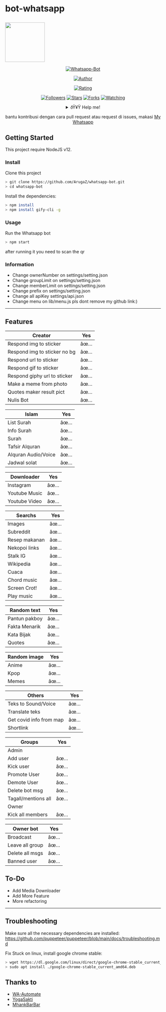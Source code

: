 # bot-whatsapp<p align="center">
<img src="https://avatars2.githubusercontent.com/u/53950128?s=460&u=09f530e3326f710c4e0f9106f094eeea5429f86d&v=4" width="128" height="128"/>
</p>
<p align="center">
<a href="#"><img title="Whatsapp-Bot" src="https://img.shields.io/badge/Whatsapp Bot-green?colorA=%23ff0000&colorB=%23017e40&style=for-the-badge"></a>
</p>
<p align="center">
<a href="https://github.com/ArugaZ"><img title="Author" src="https://img.shields.io/badge/AUTHOR-B2KSansBOT-orange.svg?style=for-the-badge&logo=github"></a>
</p>
<p align="center">
<a href="https://www.codefactor.io/repository/github/arugaz/whatsapp-bot/overview/master"><img title="Rating" src="https://www.codefactor.io/repository/github/arugaz/whatsapp-bot/badge/master"></a>
</p>
<p align="center">
<a href="https://github.com/arugaz/followers"><img title="Followers" src="https://img.shields.io/github/followers/arugaz?color=blue&style=flat-square"></a>
<a href="https://github.com/arugaz/whatsapp-bot/stargazers/"><img title="Stars" src="https://img.shields.io/github/stars/arugaz/whatsapp-bot?color=red&style=flat-square"></a>
<a href="https://github.com/arugaz/whatsapp-bot/network/members"><img title="Forks" src="https://img.shields.io/github/forks/arugaz/whatsapp-bot?color=red&style=flat-square"></a>
<a href="https://github.com/arugaz/whatsapp-bot/watchers"><img title="Watching" src="https://img.shields.io/github/watchers/arugaz/whatsapp-bot?label=Watchers&color=blue&style=flat-square"></a>
</p>
<div align="center">
<details>
 <summary>ðŸ¥Ÿ Help me!</summary>
 
 [Trakteer](https://trakteer.id/arugabot)
 
</details>

bantu kontribusi dengan cara pull request atau request di issues, makasi
[My Whatsapp](https://wa.me/6289648158528?text=Ferdiansyah?)
</div>

## Getting Started

This project require NodeJS v12.

### Install
Clone this project

```bash
> git clone https://github.com/ArugaZ/whatsapp-bot.git
> cd whatsapp-bot
```

Install the dependencies:

```bash
> npm install 
> npm install gify-cli -g
```

### Usage
Run the Whatsapp bot

```bash
> npm start
```

after running it you need to scan the qr

### Information
- Change ownerNumber on settings/setting.json
- Change groupLimit on settings/setting.json
- Change memberLimit on settings/setting.json
- Change prefix on settings/setting.json
- Change all apiKey settings/api.json
- Change menu on lib/menu.js
pls dont remove my github link:)

---

## Features


| Creator |Yes|
| ------------- | ------------- |
| Respond img to sticker|âœ…|
| Respond img to sticker no bg|âœ…|
| Respond url to sticker|âœ…|
| Respond gif to sticker|âœ…|
| Respond giphy url to sticker|âœ…|
| Make a meme from photo|âœ…|
| Quotes maker result pict|âœ…|
| Nulis Bot|âœ…|

| Islam |Yes|
| ------------- | ------------- |
| List Surah|âœ…|
| Info Surah|âœ…|
| Surah|âœ…|
| Tafsir Alquran|âœ…|
| Alquran Audio/Voice|âœ…|
| Jadwal solat|âœ…|

| Downloader |Yes|
| ------------- | ------------- |
| Instagram |âœ…|
| Youtube Music |âœ…|
| Youtube Video |âœ…|

| Searchs |Yes|
| ------------- | ------------- |
| Images |âœ…|
| Subreddit |âœ…|
| Resep makanan |âœ…|
| Nekopoi links |âœ…|
| Stalk IG |âœ…|
| Wikipedia |âœ…|
| Cuaca |âœ…|
| Chord music |âœ…|
| Screen Crot!|âœ…|
| Play music|âœ…|

| Random text |Yes|
| ------------- | ------------- |
| Pantun pakboy|âœ…|
| Fakta Menarik|âœ…|
| Kata Bijak|âœ…|
| Quotes|âœ…|

| Random image |Yes|
| ------------- | ------------- |
| Anime |âœ…|
| Kpop |âœ…|
| Memes |âœ…|


| Others |Yes|
| ------------- | ------------- |
| Teks to Sound/Voice|âœ…|
| Translate teks|âœ…|
| Get covid info from map|âœ…|
| Shortlink|âœ…|

| Groups |Yes|
| ------------- | ------------- |
| Admin||
| Add user|âœ…|
| Kick user|âœ…|
| Promote User|âœ…|
| Demote User|âœ…|
| Delete bot msg|âœ…|
| Tagall/mentions all|âœ…|
| Owner||
| Kick all members|âœ…|

| Owner bot |Yes|
| ------------- | ------------- |
| Broadcast|âœ…|
| Leave all group|âœ…|
| Delete all msgs|âœ…|
| Banned user|âœ…|


## To-Do
 - Add Media Downloader
 - Add More Feature
 - More refactoring
 
---

## Troubleshooting
Make sure all the necessary dependencies are installed: https://github.com/puppeteer/puppeteer/blob/main/docs/troubleshooting.md

Fix Stuck on linux, install google chrome stable: 
```bash
> wget https://dl.google.com/linux/direct/google-chrome-stable_current_amd64.deb
> sudo apt install ./google-chrome-stable_current_amd64.deb
```

## Thanks to
- [WA-Automate](https://github.com/open-wa/wa-automate-nodejs)
- [YogaSakti](https://github.com/YogaSakti/imageToSticker)
- [MhankBarBar](https://github.com/MhankBarBar/whatsapp-bot)
